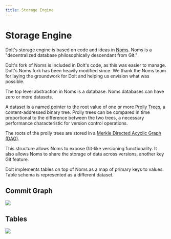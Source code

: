 ```yaml
---
title: Storage Engine
---
```


# Storage Engine

Dolt's storage engine is based on code and ideas in [Noms](https://github.com/attic-labs/noms). Noms is a "decentralized database philosophically descendant from Git."

Dolt's fork of Noms is included in Dolt's code, as this was easier to manage. Dolt's Noms fork has been heavily modified since. We thank the Noms team for laying the groundwork for Dolt and helping us envision what was possible.

The top level abstraction in Noms is a database. Noms databases can have zero or more datasets. 

A dataset is a named pointer to the root value of one or more [Prolly Trees](./prolly-tree.md), a content-addressed binary tree. Prolly trees can be compared in time proportional to the difference between the two trees, a necessary performance characteristic for version control operations. 

The roots of the prolly trees are stored in a [Merkle Directed Acyclic Graph (DAG)](./merkle.md). 

This structure allows Noms to expose Git-like versioning functionality. It also allows Noms to share the storage of data across versions, another key Git feature. 

Dolt implements tables on top of Noms as a map of primary keys to values. Table schema is represented as a different dataset. 

## Commit Graph

![](../../.gitbook/assets/dolt-commit-graph.png)

## Tables

![](../../.gitbook/content/dolt-table-value.png)